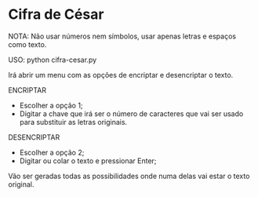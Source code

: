 # Cifra de César

NOTA: Não usar números nem símbolos, usar apenas letras e espaços como texto.

USO: python cifra-cesar.py

Irá abrir um menu com as opções de encriptar e desencriptar o texto.

ENCRIPTAR
- Escolher a opção 1;
- Digitar a chave que irá ser o número de caracteres que vai ser usado para substituir as letras originais.

DESENCRIPTAR
- Escolher a opção 2;
- Digitar ou colar o texto e pressionar Enter;

Vão ser geradas todas as possibilidades onde numa delas vai estar o texto original.